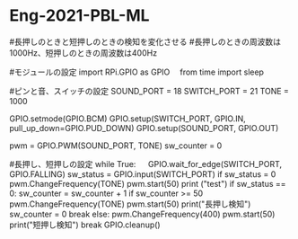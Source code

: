 # Eng-2021-PBL-ML
#長押しのときと短押しのときの検知を変化させる
#長押しのときの周波数は1000Hz、短押しのときの周波数は400Hz

#モジュールの設定
import RPi.GPIO as GPIO　
from time import sleep 

#ピンと音、スイッチの設定
SOUND_PORT = 18 
SWITCH_PORT = 21 
TONE = 1000

GPIO.setmode(GPIO.BCM)
GPIO.setup(SWITCH_PORT, GPIO.IN, pull_up_down=GPIO.PUD_DOWN)
GPIO.setup(SOUND_PORT, GPIO.OUT) 

pwm = GPIO.PWM(SOUND_PORT, TONE)
sw_counter = 0

#長押し、短押しの設定
while True: 
　 GPIO.wait_for_edge(SWITCH_PORT, GPIO.FALLING)
   sw_status = GPIO.input(SWITCH_PORT)
   if sw_status = 0
       pwm.ChangeFrequency(TONE)
       pwm.start(50) 
       print ("test")
       if sw_status == 0:
          sw_counter = sw_counter + 1
          if sw_counter >= 50
              pwm.ChangeFrequency(TONE)
              pwm.start(50) 
              print("長押し検知")
              sw_counter = 0
              break
        else:
            pwm.ChangeFrequency(400)
            pwm.start(50) 
            print("短押し検知")
            break
GPIO.cleanup()
